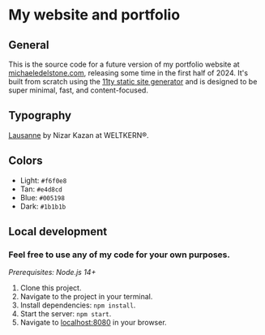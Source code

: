 # My website and portfolio

## General

This is the source code for a future version of my portfolio website at [michaeledelstone.com](https://michaeledelstone.com), releasing some time in the first half of 2024. It's built from scratch using the [11ty static site generator](https://www.11ty.dev) and is designed to be super minimal, fast, and content-focused.

## Typography

[Lausanne](https://www.weltkern.com/shop/detail-typeface/lausanne) by Nizar Kazan at WELTKERN&reg;.

## Colors

- Light: `#f6f0e8`
- Tan: `#e4d8cd`
- Blue: `#005198`
- Dark: `#1b1b1b`

## Local development

### Feel free to use any of my code for your own purposes.

*Prerequisites: Node.js 14+*

1. Clone this project.
1. Navigate to the project in your terminal.
1. Install dependencies: `npm install`.
1. Start the server: `npm start`.
1. Navigate to [localhost:8080](http://localhost:8080/) in your browser.